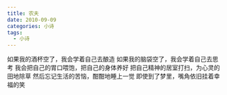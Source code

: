 ```yaml
---
title: 农夫
date: 2010-09-09
categories: 小诗
tags:
  - 小诗
---
```


如果我的酒杯空了，我会学着自己去酿造
如果我的脑袋空了，我会学着自己去思考<!--more-->
我会把自己的胃口喂饱，把自己的身体养好
把自己精神的居室打扫，为心灵的田地除草
然后忘记生活的苦恼，酣酣地睡上一觉
即使到了梦里，嘴角依旧挂着幸福的笑
